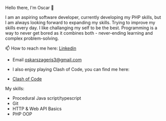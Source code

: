 Hello there, I'm Oscar 👋

I am an aspiring software developer, currently developing my PHP skills, but I am always looking forward to expanding my skills. Trying to improve my skills every day.
I like challanging my self to be the best. Programming is a way to never get bored as it combines both - never-ending learning and complex problem-solving.


 📫 How to reach me here:
[Linkedin](https://www.linkedin.com/in/oskarszageris/)
- Email oskarszageris3@gmail.com

- I also enjoy playing Clash of Code, you can find me here:
- [Clash of Code](https://www.codingame.com/profile/25bd451e7e27a2fd52128a410eb96fc34641964)

My skills:
- Procedural Java script/typescript
- Git
- HTTP & Web API Basics
- PHP OOP
